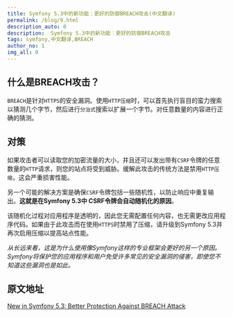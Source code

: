 ```yaml
---
title: Symfony 5.3中的新功能：更好的防御BREACH攻击(中文翻译)
permalink: /blog/9.html
description_auto: 0
description:  Symfony 5.3中的新功能：更好的防御BREACH攻击
tags: symfony,中文翻译,BREACH
author_no: 1
img_all: 0
---
```


## 什么是BREACH攻击？

`BREACH`是针对`HTTPS`的安全漏洞。使用`HTTP压缩`时，可以首先执行盲目的蛮力搜索以猜测几个字节，然后进行`分治式`搜索以扩展一个字节。对任意数量的内容进行正确的猜测。

## 对策

如果攻击者可以读取您的加密流量的大小，并且还可以发出带有`CSRF`令牌的任意数量的`HTTP`请求，则您的站点将受到威胁。缓解此攻击的传统方法是禁用`HTTP压缩`，这会严重损害性能。

另一个可能的解决方案是确保`CSRF`令牌包括一些随机性，以防止响应中重复输出。**这就是在Symfony 5.3中 CSRF令牌会自动随机化的原因**。

该随机化过程对应用程序是透明的，因此您无需配置任何内容，也无需更改应用程序代码。如果由于此攻击而在使用`HTTPS`时禁用了压缩，请升级到Symfony 5.3并再次启用压缩以提高站点性能。

_从长远来看，这是为什么使用像Symfony这样的专业框架会更好的另一个原因。Symfony将保护您的应用程序和用户免受许多常见的安全漏洞的侵害，即使您不知道这些漏洞也是如此。_

## 原文地址

[New in Symfony 5.3: Better Protection Against BREACH Attack](https://symfony.com/blog/new-in-symfony-5-3-better-protection-against-breach-attack)
